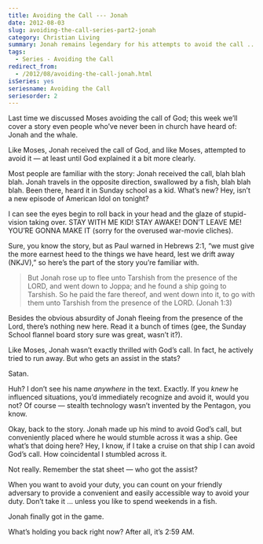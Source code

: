 ```yaml
---
title: Avoiding the Call --- Jonah
date: 2012-08-03
slug: avoiding-the-call-series-part2-jonah
category: Christian Living
summary: Jonah remains legendary for his attempts to avoid the call ... until God explained it a little more clearly to him.
tags: 
  - Series - Avoiding the Call
redirect_from:
  - /2012/08/avoiding-the-call-jonah.html
isSeries: yes
seriesname: Avoiding the Call
seriesorder: 2
---
```





Last time we discussed Moses avoiding the call of God;
this week we’ll cover a story even people who’ve never been in church
have heard of: Jonah and the whale.

Like Moses, Jonah received the call of God, and like Moses, attempted to
avoid it — at least until God explained it a bit more clearly.

Most people are familiar with the story: Jonah received the call, blah
blah blah. Jonah travels in the opposite direction, swallowed by a fish,
blah blah blah. Been there, heard it in Sunday school as a kid. What’s
new? Hey, isn’t a new episode of American Idol on tonight?

I can see the eyes begin to roll back in your head and the glaze of
stupid-vision taking over. STAY WITH ME KID! STAY AWAKE! DON’T LEAVE ME!
YOU’RE GONNA MAKE IT (sorry for the overused war-movie cliches).

Sure, you know the story, but as Paul warned in Hebrews 2:1, “we must
give the more earnest heed to the things we have heard, lest we drift
away (NKJV),” so here’s the part of the story you’re familiar with.

> But Jonah rose up to flee unto Tarshish from the presence of the LORD,
> and went down to Joppa; and he found a ship going to Tarshish. So he
> paid the fare thereof, and went down into it, to go with them unto
> Tarshish from the presence of the LORD. (Jonah 1:3)

Besides the obvious absurdity of Jonah fleeing from the presence of the
Lord, there’s nothing new here. Read it a bunch of times (gee, the
Sunday School flannel board story sure was great, wasn’t it?).

Like Moses, Jonah wasn’t exactly thrilled with God’s call. In fact, he
actively tried to run away. But who gets an assist in the stats?

Satan.

Huh? I don’t see his name *anywhere* in the text. Exactly. If you *knew*
he influenced situations, you’d immediately recognize and avoid it,
would you not? Of course — stealth technology wasn’t invented by the
Pentagon, you know.

Okay, back to the story. Jonah made up his mind to avoid God’s call, but
conveniently placed where he would stumble across it was a ship. Gee
what’s that doing here? Hey, I know, if I take a cruise on that ship I
can avoid God’s call. How coincidental I stumbled across it.

Not really. Remember the stat sheet — who got the assist?

When you want to avoid your duty, you can count on your friendly
adversary to provide a convenient and easily accessible way to avoid
your duty. Don’t take it … unless you like to spend weekends in a fish.

Jonah finally got in the game.

What’s holding you back right now? After all, it’s 2:59 AM.

